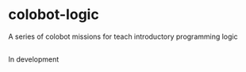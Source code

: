 # colobot-logic
A series of colobot missions for teach introductory programming logic

##
In development
